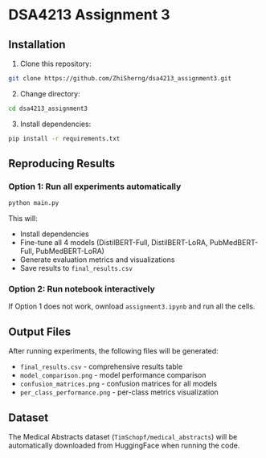 # DSA4213 Assignment 3

## Installation

1. Clone this repository:
```bash
git clone https://github.com/ZhiSherng/dsa4213_assignment3.git
```

2. Change directory:
```bash
cd dsa4213_assignment3
```

3. Install dependencies:
```bash
pip install -r requirements.txt
```

## Reproducing Results

### Option 1: Run all experiments automatically
```bash
python main.py
```

This will:
- Install dependencies
- Fine-tune all 4 models (DistilBERT-Full, DistilBERT-LoRA, PubMedBERT-Full, PubMedBERT-LoRA)
- Generate evaluation metrics and visualizations
- Save results to `final_results.csv`

### Option 2: Run notebook interactively
If Option 1 does not work, ownload `assignment3.ipynb` and run all the cells.

## Output Files

After running experiments, the following files will be generated:
- `final_results.csv` - comprehensive results table
- `model_comparison.png` - model performance comparison
- `confusion_matrices.png` - confusion matrices for all models
- `per_class_performance.png` - per-class metrics visualization

## Dataset

The Medical Abstracts dataset (`TimSchopf/medical_abstracts`) will be automatically downloaded from HuggingFace when running the code.
